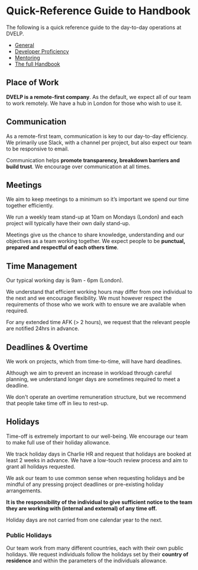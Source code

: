 # Quick-Reference Guide to Handbook

The following is a quick reference guide to the day-to-day operations at DVELP.

* [General](#place-of-work)
* [Developer Proficiency](professional-development/developer-proficiency.md)
* [Mentoring](professional-development/mentoring.md)
* [The full Handbook](README.md)


## Place of Work

**DVELP is a remote-first company**. As the default, we expect all of our team to
work remotely. We have a hub in London for those who wish to use it.

## Communication

As a remote-first team, communication is key to our day-to-day efficiency. We
primarily use Slack, with a channel per project, but also expect our team to be
responsive to email.

Communication helps **promote transparency, breakdown barriers and build trust**.
We encourage over communication at all times.

## Meetings

We aim to keep meetings to a minimum so it’s important we spend our time
together efficiently.

We run a weekly team stand-up at 10am on Mondays (London) and each project will
typically have their own daily stand-up.

Meetings give us the chance to share knowledge, understanding and our
objectives as a team working together. We expect people to be **punctual, prepared
and respectful of each others time**.

## Time Management

Our typical working day is 9am - 6pm (London).

We understand that efficient working hours may differ from one individual to the
next and we encourage flexibility. We must however respect the requirements of
those who we work with to ensure we are available when required.

For any extended time AFK (> 2 hours), we request that the relevant people are
notified 24hrs in advance.

## Deadlines & Overtime

We work on projects, which from time-to-time, will have hard deadlines.

Although we aim to prevent an increase in workload through careful planning, we
understand longer days are sometimes required to meet a deadline.

We don't operate an overtime remuneration structure, but we recommend that
people take time off in lieu to rest-up.

## Holidays

Time-off is extremely important to our well-being. We encourage our team to make
full use of their holiday allowance.

We track holiday days in Charlie HR and request that holidays are booked at
least 2 weeks in advance. We have a low-touch review process and aim to grant
all holidays requested.

We ask our team to use common sense when requesting holidays and be mindful of
any pressing project deadlines or pre-existing holiday arrangements.

**It is the responsibility of the individual to give sufficient notice to the
team they are working with (internal and external) of any time off.**

Holiday days are not carried from one calendar year to the next.

### Public Holidays

Our team work from many different countries, each with their own public
holidays. We request individuals follow the holidays set by their **country
of residence** and within the parameters of the individuals allowance.

